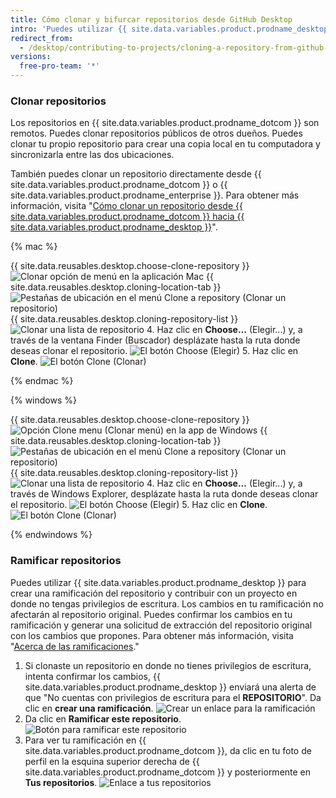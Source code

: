 ```yaml
---
title: Cómo clonar y bifurcar repositorios desde GitHub Desktop
intro: 'Puedes utilizar {{ site.data.variables.product.prodname_desktop }} para clonar y ramificar los repositorios que están en {{ site.data.variables.product.prodname_dotcom }}.'
redirect_from:
  - /desktop/contributing-to-projects/cloning-a-repository-from-github-desktop
versions:
  free-pro-team: '*'
---
```


### Clonar repositorios
Los repositorios en {{ site.data.variables.product.prodname_dotcom }} son remotos.  Puedes clonar repositorios públicos de otros dueños. Puedes clonar tu propio repositorio para crear una copia local en tu computadora y sincronizarla entre las dos ubicaciones.

También puedes clonar un repositorio directamente desde {{ site.data.variables.product.prodname_dotcom }} o {{ site.data.variables.product.prodname_enterprise }}. Para obtener más información, visita "[Cómo clonar un repositorio desde {{ site.data.variables.product.prodname_dotcom }} hacia {{ site.data.variables.product.prodname_desktop }}](/desktop/guides/contributing-to-projects/cloning-a-repository-from-github-to-github-desktop/)".

{% mac %}

{{ site.data.reusables.desktop.choose-clone-repository }}
  ![Clonar opción de menú en la aplicación Mac](/assets/images/help/desktop/clone-file-menu-mac.png)
{{ site.data.reusables.desktop.cloning-location-tab }}
  ![Pestañas de ubicación en el menú Clone a repository (Clonar un repositorio)](/assets/images/help/desktop/choose-repository-location-mac.png)
{{ site.data.reusables.desktop.cloning-repository-list }}
  ![Clonar una lista de repositorio](/assets/images/help/desktop/clone-a-repository-list-mac.png)
4. Haz clic en **Choose...** (Elegir...) y, a través de la ventana Finder (Buscador) desplázate hasta la ruta donde deseas clonar el repositorio. ![El botón Choose (Elegir)](/assets/images/help/desktop/clone-choose-button-mac.png)
5. Haz clic en **Clone**. ![El botón Clone (Clonar)](/assets/images/help/desktop/clone-button-mac.png)

{% endmac %}

{% windows %}

{{ site.data.reusables.desktop.choose-clone-repository }}
  ![Opción Clone menu (Clonar menú) en la app de Windows](/assets/images/help/desktop/clone-file-menu-windows.png)
{{ site.data.reusables.desktop.cloning-location-tab }}
  ![Pestañas de ubicación en el menú Clone a repository (Clonar un repositorio)](/assets/images/help/desktop/choose-repository-location-win.png)
{{ site.data.reusables.desktop.cloning-repository-list }}
  ![Clonar una lista de repositorio](/assets/images/help/desktop/clone-a-repository-list-win.png)
4. Haz clic en **Choose...** (Elegir...) y, a través de Windows Explorer, desplázate hasta la ruta donde deseas clonar el repositorio. ![El botón Choose (Elegir)](/assets/images/help/desktop/clone-choose-button-win.png)
5. Haz clic en **Clone**. ![El botón Clone (Clonar)](/assets/images/help/desktop/clone-button-win.png)

{% endwindows %}

### Ramificar repositorios
Puedes utilizar {{ site.data.variables.product.prodname_desktop }} para crear una ramificación del repositorio y contribuir con un proyecto en donde no tengas privilegios de escritura. Los cambios en tu ramificación no afectarán al repositorio original. Puedes confirmar los cambios en tu ramificación y generar una solicitud de extracción del repositorio original con los cambios que propones. Para obtener más información, visita "[Acerca de las ramificaciones](/github/collaborating-with-issues-and-pull-requests/about-forks)."

1. Si clonaste un repositorio en donde no tienes privilegios de escritura, intenta confirmar los cambios, {{ site.data.variables.product.prodname_desktop }} enviará una alerta de que "No cuentas con privilegios de escritura para el **REPOSITORIO**". Da clic en **crear una ramificación**. ![Crear un enlace para la ramificación](/assets/images/help/desktop/create-a-fork.png)
3. Da clic en **Ramificar este repositorio**. ![Botón para ramificar este repositorio](/assets/images/help/desktop/fork-this-repo-button.png)
4. Para ver tu ramificación en {{ site.data.variables.product.prodname_dotcom }}, da clic en tu foto de perfil en la esquina superior derecha de {{ site.data.variables.product.prodname_dotcom }} y posteriormente en **Tus repositorios**. ![Enlace a tus repositorios](/assets/images/help/profile/your-repositories.png)
